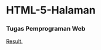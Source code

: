 # HTML-5-Halaman
### Tugas Pemprograman Web
<a href="https://sultangame.netlify.app/" target="_blank">Result.</a>
